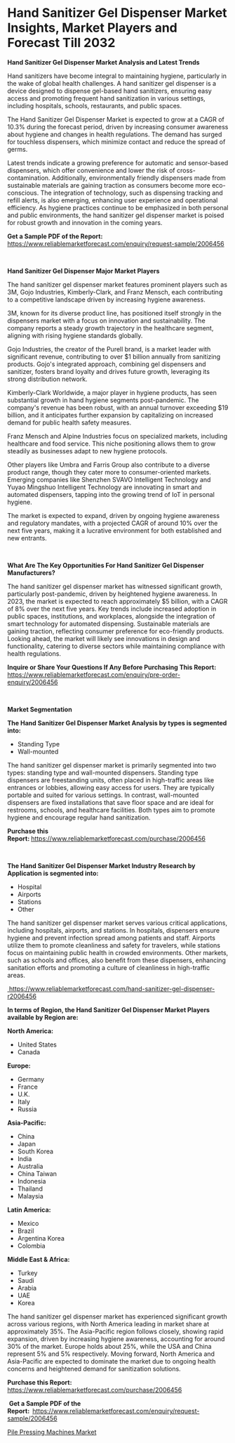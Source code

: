 <p><h1>Hand Sanitizer Gel Dispenser Market Insights, Market Players and Forecast Till 2032</h1></p><p><strong>Hand Sanitizer Gel Dispenser Market Analysis and Latest Trends</strong></p>
<p><p>Hand sanitizers have become integral to maintaining hygiene, particularly in the wake of global health challenges. A hand sanitizer gel dispenser is a device designed to dispense gel-based hand sanitizers, ensuring easy access and promoting frequent hand sanitization in various settings, including hospitals, schools, restaurants, and public spaces. </p><p>The Hand Sanitizer Gel Dispenser Market is expected to grow at a CAGR of 10.3% during the forecast period, driven by increasing consumer awareness about hygiene and changes in health regulations. The demand has surged for touchless dispensers, which minimize contact and reduce the spread of germs. </p><p>Latest trends indicate a growing preference for automatic and sensor-based dispensers, which offer convenience and lower the risk of cross-contamination. Additionally, environmentally friendly dispensers made from sustainable materials are gaining traction as consumers become more eco-conscious. The integration of technology, such as dispensing tracking and refill alerts, is also emerging, enhancing user experience and operational efficiency. As hygiene practices continue to be emphasized in both personal and public environments, the hand sanitizer gel dispenser market is poised for robust growth and innovation in the coming years.</p></p>
<p><strong>Get a Sample PDF of the Report:&nbsp;</strong> <a href="https://www.reliablemarketforecast.com/enquiry/request-sample/2006456?utm_campaign=2454&utm_medium=2&utm_source=Github&utm_content=ia&utm_term=20022025&utm_id=hand-sanitizer-gel-dispenser">https://www.reliablemarketforecast.com/enquiry/request-sample/2006456</a></p>
<p>&nbsp;</p>
<p><strong>Hand Sanitizer Gel Dispenser Major Market Players</strong></p>
<p><p>The hand sanitizer gel dispenser market features prominent players such as 3M, Gojo Industries, Kimberly-Clark, and Franz Mensch, each contributing to a competitive landscape driven by increasing hygiene awareness.</p><p>3M, known for its diverse product line, has positioned itself strongly in the dispensers market with a focus on innovation and sustainability. The company reports a steady growth trajectory in the healthcare segment, aligning with rising hygiene standards globally.</p><p>Gojo Industries, the creator of the Purell brand, is a market leader with significant revenue, contributing to over $1 billion annually from sanitizing products. Gojo's integrated approach, combining gel dispensers and sanitizer, fosters brand loyalty and drives future growth, leveraging its strong distribution network.</p><p>Kimberly-Clark Worldwide, a major player in hygiene products, has seen substantial growth in hand hygiene segments post-pandemic. The company's revenue has been robust, with an annual turnover exceeding $19 billion, and it anticipates further expansion by capitalizing on increased demand for public health safety measures.</p><p>Franz Mensch and Alpine Industries focus on specialized markets, including healthcare and food service. This niche positioning allows them to grow steadily as businesses adapt to new hygiene protocols.</p><p>Other players like Umbra and Farris Group also contribute to a diverse product range, though they cater more to consumer-oriented markets. Emerging companies like Shenzhen SVAVO Intelligent Technology and Yuyao Mingshuo Intelligent Technology are innovating in smart and automated dispensers, tapping into the growing trend of IoT in personal hygiene.</p><p>The market is expected to expand, driven by ongoing hygiene awareness and regulatory mandates, with a projected CAGR of around 10% over the next five years, making it a lucrative environment for both established and new entrants.</p></p>
<p>&nbsp;</p>
<p><strong>What Are The Key Opportunities For Hand Sanitizer Gel Dispenser Manufacturers?</strong></p>
<p><p>The hand sanitizer gel dispenser market has witnessed significant growth, particularly post-pandemic, driven by heightened hygiene awareness. In 2023, the market is expected to reach approximately $5 billion, with a CAGR of 8% over the next five years. Key trends include increased adoption in public spaces, institutions, and workplaces, alongside the integration of smart technology for automated dispensing. Sustainable materials are gaining traction, reflecting consumer preference for eco-friendly products. Looking ahead, the market will likely see innovations in design and functionality, catering to diverse sectors while maintaining compliance with health regulations.</p></p>
<p><strong>Inquire or Share Your Questions If Any Before Purchasing This Report:</strong> <a href="https://www.reliablemarketforecast.com/enquiry/pre-order-enquiry/2006456?utm_campaign=2454&utm_medium=2&utm_source=Github&utm_content=ia&utm_term=20022025&utm_id=hand-sanitizer-gel-dispenser">https://www.reliablemarketforecast.com/enquiry/pre-order-enquiry/2006456</a></p>
<p>&nbsp;</p>
<p><strong>Market Segmentation</strong></p>
<p><strong>The Hand Sanitizer Gel Dispenser Market Analysis by types is segmented into:</strong></p>
<p><ul><li>Standing Type</li><li>Wall-mounted</li></ul></p>
<p><p>The hand sanitizer gel dispenser market is primarily segmented into two types: standing type and wall-mounted dispensers. Standing type dispensers are freestanding units, often placed in high-traffic areas like entrances or lobbies, allowing easy access for users. They are typically portable and suited for various settings. In contrast, wall-mounted dispensers are fixed installations that save floor space and are ideal for restrooms, schools, and healthcare facilities. Both types aim to promote hygiene and encourage regular hand sanitization.</p></p>
<p><strong>Purchase this Report:&nbsp;</strong><a href="https://www.reliablemarketforecast.com/purchase/2006456?utm_campaign=2454&utm_medium=2&utm_source=Github&utm_content=ia&utm_term=20022025&utm_id=hand-sanitizer-gel-dispenser">https://www.reliablemarketforecast.com/purchase/2006456</a></p>
<p>&nbsp;</p>
<p><strong>The Hand Sanitizer Gel Dispenser Market Industry Research by Application is segmented into:</strong></p>
<p><ul><li>Hospital</li><li>Airports</li><li>Stations</li><li>Other</li></ul></p>
<p><p>The hand sanitizer gel dispenser market serves various critical applications, including hospitals, airports, and stations. In hospitals, dispensers ensure hygiene and prevent infection spread among patients and staff. Airports utilize them to promote cleanliness and safety for travelers, while stations focus on maintaining public health in crowded environments. Other markets, such as schools and offices, also benefit from these dispensers, enhancing sanitation efforts and promoting a culture of cleanliness in high-traffic areas.</p></p>
<p><a href="https://www.reliablemarketforecast.com/hand-sanitizer-gel-dispenser-r2006456?utm_campaign=2454&utm_medium=2&utm_source=Github&utm_content=ia&utm_term=20022025&utm_id=hand-sanitizer-gel-dispenser">&nbsp;https://www.reliablemarketforecast.com/hand-sanitizer-gel-dispenser-r2006456</a></p>
<p><strong>In terms of Region, the Hand Sanitizer Gel Dispenser Market Players available by Region are:</strong></p>
<p>
    <p> <strong> North America: </strong>
        <ul>
            <li>United States</li>
            <li>Canada</li>
        </ul>
        </p> 
    <p> <strong> Europe: </strong>
        <ul>
            <li>Germany</li>
            <li>France</li>
            <li>U.K.</li>
            <li>Italy</li>
            <li>Russia</li>
        </ul>
        </p> 
    <p> <strong> Asia-Pacific: </strong>
        <ul>
            <li>China</li>
            <li>Japan</li>
            <li>South Korea</li>
            <li>India</li>
            <li>Australia</li>
            <li>China Taiwan</li>
            <li>Indonesia</li>
            <li>Thailand</li>
            <li>Malaysia</li>
        </ul>
        </p> 
    <p> <strong> Latin America: </strong>
        <ul>
            <li>Mexico</li>
            <li>Brazil</li>
            <li>Argentina Korea</li>
            <li>Colombia</li>
        </ul>
        </p> 
    <p> <strong> Middle East & Africa: </strong>
        <ul>
            <li>Turkey</li>
            <li>Saudi</li>
            <li>Arabia</li>
            <li>UAE</li>
            <li>Korea</li>
        </ul>
    </p>
    </p>
<p><p>The hand sanitizer gel dispenser market has experienced significant growth across various regions, with North America leading in market share at approximately 35%. The Asia-Pacific region follows closely, showing rapid expansion, driven by increasing hygiene awareness, accounting for around 30% of the market. Europe holds about 25%, while the USA and China represent 5% and 5% respectively. Moving forward, North America and Asia-Pacific are expected to dominate the market due to ongoing health concerns and heightened demand for sanitization solutions.</p></p>
<p><strong>Purchase this Report: </strong><a href="https://www.reliablemarketforecast.com/purchase/2006456?utm_campaign=2454&utm_medium=2&utm_source=Github&utm_content=ia&utm_term=20022025&utm_id=hand-sanitizer-gel-dispenser">https://www.reliablemarketforecast.com/purchase/2006456</a></p>
<p>&nbsp;<strong>Get a Sample PDF of the Report:&nbsp;&nbsp;</strong><a href="https://www.reliablemarketforecast.com/enquiry/request-sample/2006456?utm_campaign=2454&utm_medium=2&utm_source=Github&utm_content=ia&utm_term=20022025&utm_id=hand-sanitizer-gel-dispenser">https://www.reliablemarketforecast.com/enquiry/request-sample/2006456</a></p>
<p><strong></strong></p>
<p><p><a href="https://github.com/osbornrdaflalo/Market-Research-Report-List-1/blob/main/pile-pressing-machines-market.md?utm_campaign=2454&utm_medium=2&utm_source=Github&utm_content=ia&utm_term=20022025&utm_id=hand-sanitizer-gel-dispenser">Pile Pressing Machines Market</a></p></p>